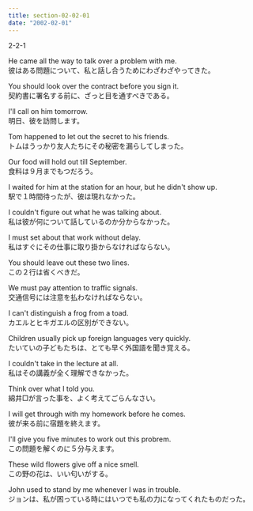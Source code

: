 ```yaml
---
title: section-02-02-01
date: "2002-02-01"
---
```


2-2-1

<!-- end -->

He came all the way to talk over a problem with me.  
彼はある問題について、私と話し合うためにわざわざやってきた。  

You should look over the contract before you sign it.  
契約書に署名する前に、ざっと目を通すべきである。  

I'll call on him tomorrow.  
明日、彼を訪問します。  

Tom happened to let out the secret to his friends.  
トムはうっかり友人たちにその秘密を漏らしてしまった。  

Our food will hold out till September.  
食料は９月までもつだろう。  

I waited for him at the station for an hour, but he didn't show up.  
駅で１時間待ったが、彼は現れなかった。  

I couldn't figure out what he was talking about.  
私は彼が何について話しているのか分からなかった。  

I must set about that work without delay.  
私はすぐにその仕事に取り掛からなければならない。  

You should leave out these two lines.  
この２行は省くべきだ。  

We must pay attention to traffic signals.  
交通信号には注意を払わなければならない。  

I can't distinguish a frog from a toad.  
カエルとヒキガエルの区別ができない。  

Children usually pick up foreign languages very quickly.  
たいていの子どもたちは、とても早く外国語を聞き覚える。  

I couldn't take in the lecture at all.  
私はその講義が全く理解できなかった。  

Think over what I told you.  
綿井□が言った事を、よく考えてごらんなさい。  

I will get through with my homework before he comes.  
彼が来る前に宿題を終えます。  

I'll give you five minutes to work out this probrem.  
この問題を解くのに５分与えます。  

These wild flowers give off a nice smell.  
この野の花は、いい匂いがする。  

John used to stand by me whenever I was in trouble.  
ジョンは、私が困っている時にはいつでも私の力になってくれたものだった。  

